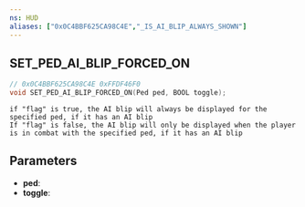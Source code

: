 ```yaml
---
ns: HUD
aliases: ["0x0C4BBF625CA98C4E","_IS_AI_BLIP_ALWAYS_SHOWN"]
---
```

## SET_PED_AI_BLIP_FORCED_ON

```c
// 0x0C4BBF625CA98C4E 0xFFDF46F0
void SET_PED_AI_BLIP_FORCED_ON(Ped ped, BOOL toggle);
```

```
if "flag" is true, the AI blip will always be displayed for the specified ped, if it has an AI blip  
If "flag" is false, the AI blip will only be displayed when the player is in combat with the specified ped, if it has an AI blip  
```

## Parameters
* **ped**: 
* **toggle**: 

